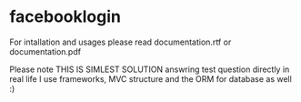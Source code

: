 # facebooklogin

For intallation and usages please read documentation.rtf or documentation.pdf

Please note THIS IS SIMLEST SOLUTION answring test question directly
in real life I use frameworks, MVC structure and the ORM for database as well :)
